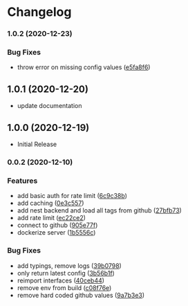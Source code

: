 # Changelog

### 1.0.2 (2020-12-23)


### Bug Fixes

* throw error on missing config values ([e5fa8f6](https://github.com/markusfalk/cd-config-server/commit/e5fa8f607df7a7b0a5200757ea1e964a31d2036f))

## 1.0.1 (2020-12-20)

* update documentation

## 1.0.0 (2020-12-19)

* Initial Release

### 0.0.2 (2020-12-10)

### Features

* add basic auth for rate limit ([6c9c38b](https://github.com/markusfalk/cd-config-server/commit/6c9c38b756d45b5e2e00d58e3686a511267533ab))
* add caching ([0e3c557](https://github.com/markusfalk/cd-config-server/commit/0e3c557470c2ee6e175c5ef5f173828d9b70d72f))
* add nest backend and load all tags from github ([27bfb73](https://github.com/markusfalk/cd-config-server/commit/27bfb737421e3b2a6373393b4b37f7c90d4b2005))
* add rate limit ([ec22ce2](https://github.com/markusfalk/cd-config-server/commit/ec22ce2c6aa1cae0950370c23992d7bc9cb8c292))
* connect to github ([905e77f](https://github.com/markusfalk/cd-config-server/commit/905e77f108c69e4cddfcf01971ff3322560422f7))
* dockerize server ([1b5556c](https://github.com/markusfalk/cd-config-server/commit/1b5556c3ed96363bbee14688b4a4ece87e4096ef))


### Bug Fixes

* add typings, remove logs ([39b0798](https://github.com/markusfalk/cd-config-server/commit/39b079877eda4d6d60c4635bb322fdacc6410f9f))
* only return latest config ([3b56b1f](https://github.com/markusfalk/cd-config-server/commit/3b56b1f3aa8e7064e39508183db8a685d95d23f8))
* reimport interfaces ([40ceb44](https://github.com/markusfalk/cd-config-server/commit/40ceb44eb270192f876a6cd4e51589a742a8dc37))
* remove env from build ([c08f76e](https://github.com/markusfalk/cd-config-server/commit/c08f76ea3220200268211ec098cd47183ea59313))
* remove hard coded github values ([9a7b3e3](https://github.com/markusfalk/cd-config-server/commit/9a7b3e3c604d64527e2d4443c0c9853426950eb5))
